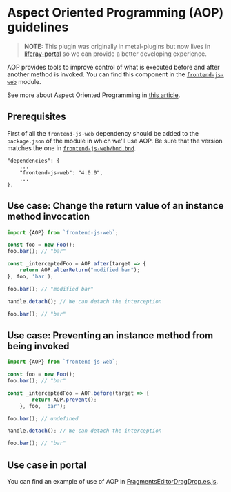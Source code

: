 # Aspect Oriented Programming (AOP) guidelines

> **NOTE:** This plugin was originally in metal-plugins but now lives in [liferay-portal](https://github.com/liferay/liferay-portal) so we can provide a better developing experience.

AOP provides tools to improve control of what is executed before and after another method is invoked. You can find this component in the [`frontend-js-web`](https://github.com/liferay/liferay-portal/tree/c0c13433600398fed8768f539aa8212978f7409c/modules/apps/frontend-js/frontend-js-web) module.

See more about Aspect Oriented Programming in [this article](https://medium.com/@kyuwoo.choi/sneak-peek-to-javascript-aop-16458f807842).

## Prerequisites

First of all the `frontend-js-web` dependency should be added to the `package.json` of the module in which we'll use AOP. Be sure that the version matches the one in [`frontend-js-web/bnd.bnd`](https://github.com/liferay/liferay-portal/blob/c0c13433600398fed8768f539aa8212978f7409c/modules/apps/frontend-js/frontend-js-web/bnd.bnd).

```
"dependencies": {
	...
	"frontend-js-web": "4.0.0",
	...
},
```

## Use case: Change the return value of an instance method invocation

```javascript
import {AOP} from `frontend-js-web`;

const foo = new Foo();
foo.bar(); // "bar"

const _interceptedFoo = AOP.after(target => {
	return AOP.alterReturn("modified bar");
}, foo, 'bar');

foo.bar(); // "modified bar"

handle.detach(); // We can detach the interception

foo.bar(); // "bar"
```

## Use case: Preventing an instance method from being invoked

```javascript
import {AOP} from `frontend-js-web`;

const foo = new Foo();
foo.bar(); // "bar"

const _interceptedFoo = AOP.before(target => {
		return AOP.prevent();
	}, foo, 'bar');

foo.bar(); // undefined

handle.detach(); // We can detach the interception

foo.bar(); // "bar"
```

## Use case in portal

You can find an example of use of AOP in [FragmentsEditorDragDrop.es.js](https://github.com/liferay/liferay-portal/blob/c0c13433600398fed8768f539aa8212978f7409c/modules/apps/layout/layout-content-page-editor-web/src/main/resources/META-INF/resources/js/utils/FragmentsEditorDragDrop.es.js).
